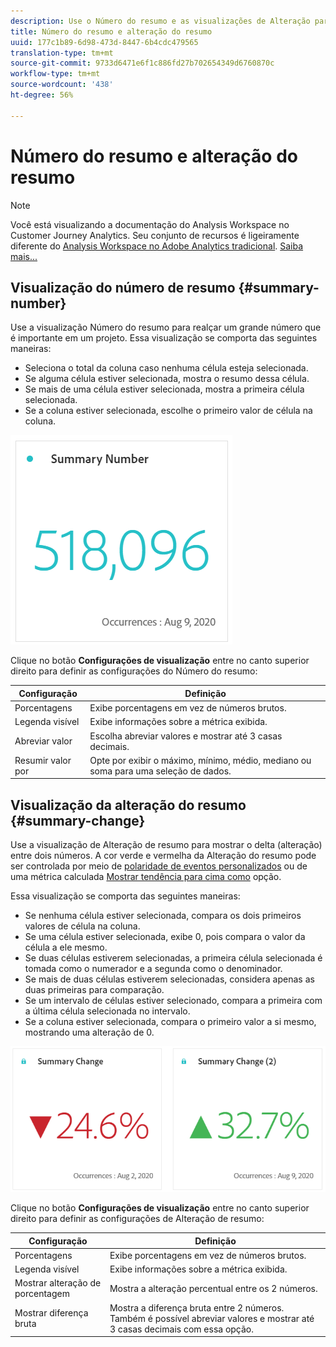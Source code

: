 ```yaml
---
description: Use o Número do resumo e as visualizações de Alteração para exibir pontos de dados importantes em um projeto.
title: Número do resumo e alteração do resumo
uuid: 177c1b89-6d98-473d-8447-6b4cdc479565
translation-type: tm+mt
source-git-commit: 9733d6471e6f1c886fd27b702654349d6760870c
workflow-type: tm+mt
source-wordcount: '438'
ht-degree: 56%

---
```



# Número do resumo e alteração do resumo

>[!NOTE]
>
>Você está visualizando a documentação do Analysis Workspace no Customer Journey Analytics. Seu conjunto de recursos é ligeiramente diferente do [Analysis Workspace no Adobe Analytics tradicional](https://docs.adobe.com/content/help/pt-BR/analytics/analyze/analysis-workspace/home.html). [Saiba mais...](/help/getting-started/cja-aa.md)

## Visualização do número de resumo {#summary-number}

Use a visualização Número do resumo para realçar um grande número que é importante em um projeto. Essa visualização se comporta das seguintes maneiras:

* Seleciona o total da coluna caso nenhuma célula esteja selecionada.
* Se alguma célula estiver selecionada, mostra o resumo dessa célula.
* Se mais de uma célula estiver selecionada, mostra a primeira célula selecionada.
* Se a coluna estiver selecionada, escolhe o primeiro valor de célula na coluna.

![Número do resumo](assets/summary-number.png)

Clique no botão **Configurações de visualização** entre no canto superior direito para definir as configurações do Número do resumo:

| Configuração | Definição |
|--- |--- |
| Porcentagens | Exibe porcentagens em vez de números brutos. |
| Legenda visível | Exibe informações sobre a métrica exibida. |
| Abreviar valor | Escolha abreviar valores e mostrar até 3 casas decimais. |
| Resumir valor por | Opte por exibir o máximo, mínimo, médio, mediano ou soma para uma seleção de dados. |

## Visualização da alteração do resumo {#summary-change}

Use a visualização de Alteração de resumo para mostrar o delta (alteração) entre dois números. A cor verde e vermelha da Alteração do resumo pode ser controlada por meio de [polaridade de eventos personalizados](https://docs.adobe.com/content/help/pt-BR/analytics/admin/admin-tools/success-events/success-event.html) ou de uma métrica calculada [Mostrar tendência para cima como](https://docs.adobe.com/content/help/pt-BR/analytics/components/calculated-metrics/calcmetric-workflow/cm-build-metrics.html) opção.

Essa visualização se comporta das seguintes maneiras:

* Se nenhuma célula estiver selecionada, compara os dois primeiros valores de célula na coluna.
* Se uma célula estiver selecionada, exibe 0, pois compara o valor da célula a ele mesmo.
* Se duas células estiverem selecionadas, a primeira célula selecionada é tomada como o numerador e a segunda como o denominador.
* Se mais de duas células estiverem selecionadas, considera apenas as duas primeiras para comparação.
* Se um intervalo de células estiver selecionado, compara a primeira com a última célula selecionada no intervalo.
* Se a coluna estiver selecionada, compara o primeiro valor a si mesmo, mostrando uma alteração de 0.

![Alteração de resumo](assets/summary-change.png)

Clique no botão **Configurações de visualização** entre no canto superior direito para definir as configurações de Alteração de resumo:

| Configuração | Definição |
|--- |--- |
| Porcentagens | Exibe porcentagens em vez de números brutos. |
| Legenda visível | Exibe informações sobre a métrica exibida. |
| Mostrar alteração de porcentagem | Mostra a alteração percentual entre os 2 números. |
| Mostrar diferença bruta | Mostra a diferença bruta entre 2 números. Também é possível abreviar valores e mostrar até 3 casas decimais com essa opção. |
